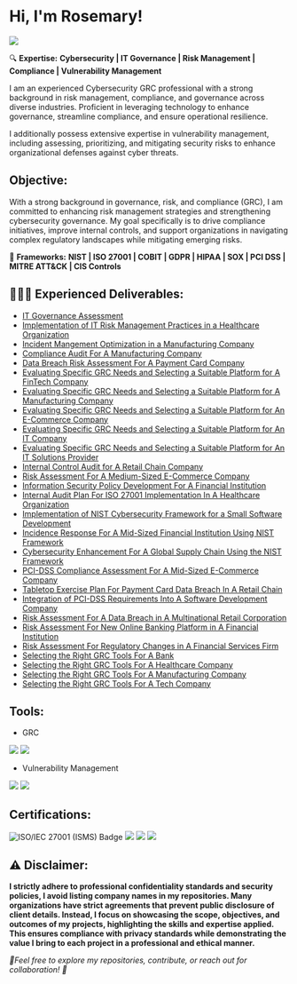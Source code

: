 <h1>Hi, I'm Rosemary! </h1>

<a href="https://linkedin.com/in/rosemaryadebanwi"><img src="https://img.shields.io/badge/-LinkedIn-0072b1?&style=for-the-badge&logo=linkedin&logoColor=white" /></a>

🔍 **Expertise:**  **Cybersecurity | IT Governance | Risk Management | Compliance | Vulnerability Management**

I am an experienced Cybersecurity GRC professional with a strong background in risk management, compliance, and governance across diverse industries. Proficient in leveraging technology to enhance governance, streamline compliance, and ensure operational resilience. 

I additionally possess extensive expertise in vulnerability management, including assessing, prioritizing, and mitigating security risks to enhance organizational defenses against cyber threats.

<h2>Objective:</h2>

With a strong background in governance, risk, and compliance (GRC), I am committed to enhancing risk management strategies and strengthening cybersecurity governance. My goal specifically is to drive compliance initiatives, improve internal controls, and support organizations in navigating complex regulatory landscapes while mitigating emerging risks.

📜 **Frameworks:** **NIST | ISO 27001 | COBIT | GDPR | HIPAA | SOX | PCI DSS | MITRE ATT&CK | CIS Controls**




<h2>👩🏽‍💻 Experienced Deliverables:</h2>


  - [IT Governance Assessment](https://github.com/RosemaryAdebanwi/IT-Governance-Assessment)
  - [Implementation of IT Risk Management Practices in a Healthcare Organization](https://github.com/RosemaryAdebanwi/Implementation-of-IT-Risk-Management-Practices-For-A-Healthcare-Organization)
  - [Incident Mangement Optimization in a Manufacturing Company](https://github.com/RosemaryAdebanwi/Incident-Management-Optimization-in-A-Manufacturing-Company)
  - [Compliance Audit For A Manufacturing Company](https://github.com/RosemaryAdebanwi/Compliance-Audit-For-A-Manufacturing-Company)
  - [Data Breach Risk Assessment For A Payment Card Company](https://github.com/RosemaryAdebanwi/Data-Breach-Risk-Assessment-For-A-Payment-Card-Company)
  - [Evaluating Specific GRC Needs and Selecting a Suitable Platform for A FinTech Company](https://github.com/RosemaryAdebanwi/Evaluating-Specific-GRC-Needs-and-Selecting-A-Suitable-Platform-For-A-FinTech-Company)
  - [Evaluating Specific GRC Needs and Selecting a Suitable Platform for A Manufacturing Company](https://github.com/RosemaryAdebanwi/Evaluating-Specific-GRC-Needs-and-Selecting-A-Suitable-Platform-For-A-Manufacturing-Company)
  - [Evaluating Specific GRC Needs and Selecting a Suitable Platform for An E-Commerce Company](https://github.com/RosemaryAdebanwi/Evaluating-Specific-GRC-Needs-and-Selecting-A-Suitable-Platform-For-An-E-Commerce-Company)
  - [Evaluating Specific GRC Needs and Selecting a Suitable Platform for An IT Company](https://github.com/RosemaryAdebanwi/Evaluating-Specific-GRC-Needs-and-Selecting-A-Suitable-Platform-For-An-IT-Company)
  - [Evaluating Specific GRC Needs and Selecting a Suitable Platform for An IT Solutions Provider](https://github.com/RosemaryAdebanwi/Evaluating-Specific-GRC-Needs-and-Selecting-A-Suitable-Platform-For-An-IT-Solutions-Provider)
  - [Internal Control Audit for A Retail Chain Company](https://github.com/RosemaryAdebanwi/Internal-Control-Audit-For-A-Retail-Chain-Company)
  - [Risk Assessment For A Medium-Sized E-Commerce Company](https://github.com/RosemaryAdebanwi/Risk-Assessment-For-A-Medium-Sized-E-Commerce-Company)
  - [Information Security Policy Development For A Financial Institution](https://github.com/RosemaryAdebanwi/Information-Security-Policy-Development-For-A-Financial-Institution)
  - [Internal Audit Plan For ISO 27001 Implementation In A Healthcare Organization](https://github.com/RosemaryAdebanwi/Internal-Audit-Plan-For-ISO-27001-Implementation-In-A-Healthcare-Organization)
  - [Implementation of NIST Cybersecurity Framework for a Small Software Development](https://github.com/RosemaryAdebanwi/Implementation-of-NIST-Cybersecurity-Framework-For-A-Small-Software-Development)
  - [Incidence Response For A Mid-Sized Financial Institution Using NIST Framework](https://github.com/RosemaryAdebanwi/Incidence-Response-For-A-Mid-Sized-Financial-Institution-Using-NIST-Framework)
  - [Cybersecurity Enhancement For A Global Supply Chain Using the NIST Framework](https://github.com/RosemaryAdebanwi/Cybersecurity-Enhancement-For-A-Global-Supply-Chain-Using-the-NIST-Framework)
  - [PCI-DSS Compliance Assessment For A Mid-Sized E-Commerce Company](https://github.com/RosemaryAdebanwi/PCI-DSS-Compliance-Assessment-For-A-Mid-Sized-E-Commerce-Company)
  - [Tabletop Exercise Plan For Payment Card Data Breach In A Retail Chain](https://github.com/RosemaryAdebanwi/Tabletop-Exercise-Plan-For-Payment-Card-Breach-In-A-Retail-Chain)
  - [Integration of PCI-DSS Requirements Into A Software Development Company](https://github.com/RosemaryAdebanwi/Integration-of-PCI-DSS-Requirements-into-A-Software-Development-Company)
  - [Risk Assessment For A Data Breach in A Multinational Retail Corporation](https://github.com/RosemaryAdebanwi/Risk-Assessment-For-A-Data-Breach-in-A-Multinational-Retail-Corporation)
  - [Risk Assessment For New Online Banking Platform in A Financial Institution](https://github.com/RosemaryAdebanwi/Risk-Assessment-For-New-Online-Banking-Platform-in-A-Financial-Institution)
  - [Risk Assessment For Regulatory Changes in A Financial Services Firm](https://github.com/RosemaryAdebanwi/Risk-Assessment-For-Regulatory-Changes-in-A-Financial-Services-Firm)
  - [Selecting the Right GRC Tools For A Bank](https://github.com/RosemaryAdebanwi/Selecting-the-Right-GRC-Tools-For-A-Bank)
  - [Selecting the Right GRC Tools For A Healthcare Company](https://github.com/RosemaryAdebanwi/Selecting-the-Right-GRC-Tools-For-A-Healthcare-Company)
  - [Selecting the Right GRC Tools For A Manufacturing Company](https://github.com/RosemaryAdebanwi/Selecting-the-Right-GRC-Tools-For-A-Manufacturing-Company)
  - [Selecting the Right GRC Tools For A Tech Company](https://github.com/RosemaryAdebanwi/Selecting-the-Right-GRC-Tools-For-A-Tech-Company)
 

## Tools:
- GRC

<div> 
<img src="https://img.shields.io/badge/-RSA_Archer-00558C?&style=for-the-badge&logo=RSA&logoColor=white" /> <img src="https://img.shields.io/badge/-ServiceNow-4B0082?&style=for-the-badge&logo=ServiceNow&logoColor=white" />
  
</div>

 <div>
   
- Vulnerability Management
  
<img src="https://img.shields.io/badge/-Qualys-DC143C?&style=for-the-badge&logo=Qualys&logoColor=white" /> <img src="https://img.shields.io/badge/-Nessus-000000?&style=for-the-badge&logo=Nessus&logoColor=white" />



<h2>Certifications:</h2>

<img src="https://github.com/RosemaryAdebanwi&style=for-the-badge&logoColor=white" alt="ISO/IEC 27001 (ISMS) Badge" />
<img src="https://img.shields.io/badge/-ISO%2FIEC_27001_(ISMS)-00558C?&style=for-the-badge&logo=Alison&logoColor=white" />
<img src="https://github.com/RosemaryAdebanwi?&style=for-the-badge&logo=Alison&logoColor=white" />
<img src="&style=for-the-badge&logo=Alison&logoColor=white" />

<h2>⚠️ Disclaimer:</h2>

**I strictly adhere to professional confidentiality standards and security policies, I avoid listing company names in my repositories. Many organizations have strict agreements that prevent public disclosure of client details. Instead, I focus on showcasing the scope, objectives, and outcomes of my projects, highlighting the skills and expertise applied. This ensures compliance with privacy standards while demonstrating the value I bring to each project in a professional and ethical manner.**

*🚀Feel free to explore my repositories, contribute, or reach out for collaboration! 🚀*

<!--


Here are some ideas to get you started:

- 🔭 I’m currently working on ...
- 🌱 I’m currently learning ...
- 👯 I’m looking to collaborate on ...
- 🤔 I’m looking for help with ...
- 💬 Ask me about ...
- 📫 How to reach me: ...
- 😄 Pronouns: ...
- ⚡ Fun fact: ...
-->
